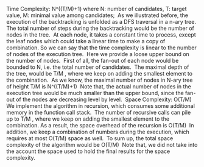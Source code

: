 Time Complexity:  N^((T/M)+1)
where N: number of candidates, T: target value, M: minimal value among candidates;
​
As we illustrated before, the execution of the backtracking is unfolded as a DFS traversal in a n-ary tree. The total number of steps during the backtracking would be the number of nodes in the tree.
​
At each node, it takes a constant time to process, except the leaf nodes which could take a linear time to make a copy of combination. So we can say that the time complexity is linear to the number of nodes of the execution tree.
​
Here we provide a loose upper bound on the number of nodes.
​
First of all, the fan-out of each node would be bounded to N, i.e. the total number of candidates.
​
The maximal depth of the tree, would be T/M , where we keep on adding the smallest element to the combination.
​
As we know, the maximal number of nodes in N-ary tree of height T/M is N^((T/M)+1)
​
Note that, the actual number of nodes in the execution tree would be much smaller than the upper bound, since the fan-out of the nodes are decreasing level by level.
​
Space Complexity: O(T/M)
​
We implement the algorithm in recursion, which consumes some additional memory in the function call stack.
​
The number of recursive calls can pile up to T/M , where we keep on adding the smallest element to the combination. As a result, the space overhead of the recursion is O(T/M)
​
In addition, we keep a combination of numbers during the execution, which requires at most O(T/M) space as well.
​
To sum up, the total space complexity of the algorithm would be O(T/M)
​
Note that, we did not take into the account the space used to hold the final results for the space complexity.